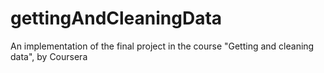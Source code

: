 gettingAndCleaningData
======================

An implementation of the final project in the course "Getting and cleaning data", by Coursera
